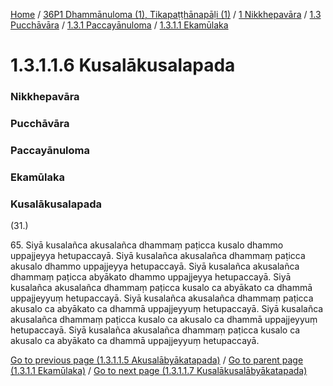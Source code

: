 
[Home](/) / [36P1 Dhammānuloma (1), Tikapaṭṭhānapāḷi (1)](../../../../../36P1.md) / [1 Nikkhepavāra](../../../../1.md) / [1.3 Pucchāvāra](../../../1.3.md) / [1.3.1 Paccayānuloma](../../1.3.1.md) / [1.3.1.1 Ekamūlaka](../1.3.1.1.md)

# 1.3.1.1.6 Kusalākusalapada

### Nikkhepavāra

### Pucchāvāra

### Paccayānuloma

### Ekamūlaka

### Kusalākusalapada

(31.)

65\. Siyā kusalañca akusalañca dhammaṃ paṭicca kusalo dhammo uppajjeyya hetupaccayā. Siyā kusalañca akusalañca dhammaṃ paṭicca akusalo dhammo uppajjeyya hetupaccayā. Siyā kusalañca akusalañca dhammaṃ paṭicca abyākato dhammo uppajjeyya hetupaccayā. Siyā kusalañca akusalañca dhammaṃ paṭicca kusalo ca abyākato ca dhammā uppajjeyyuṃ hetupaccayā. Siyā kusalañca akusalañca dhammaṃ paṭicca akusalo ca abyākato ca dhammā uppajjeyyuṃ hetupaccayā. Siyā kusalañca akusalañca dhammaṃ paṭicca kusalo ca akusalo ca dhammā uppajjeyyuṃ hetupaccayā. Siyā kusalañca akusalañca dhammaṃ paṭicca kusalo ca akusalo ca abyākato ca dhammā uppajjeyyuṃ hetupaccayā.

[Go to previous page (1.3.1.1.5 Akusalābyākatapada)](1.3.1.1.5.md) / [Go to parent page (1.3.1.1 Ekamūlaka)](../1.3.1.1.md) / [Go to next page (1.3.1.1.7 Kusalākusalābyākatapada)](1.3.1.1.7.md)


